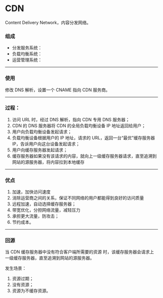 # CDN
Content Delivery Network，内容分发网络。

### 组成
* 分发服务系统：
* 负载均衡系统：
* 运营管理系统：

---

### 使用
修改 DNS 解析，设置一个 CNAME 指向 CDN 服务商。

---

### 过程：
1. 访问 URL 时，经过 DNS 解析，指向 CDN 专用 DNS 服务器；
2. CDN 的 DNS 服务器将 CDN 的全局负载均衡设备 IP 地址返回给用户；
3. 用户向负载均衡设备发起请求；
4. 负载均衡设备根据用户的 IP 地址，请求的 URL，返回一台“最优”缓存服务器 IP，告诉用户向这台设备发起请求；
5. 用户向缓存服务器发起请求；
6. 缓存服务器如果没有该请求的内容，就向上一级缓存服务器请求，直至追溯到网站的源服务器，将内容拉到本地缓存

---

### 优点
1. 加速，加快访问速度
2. 消除运营商之间的关系，保证不同网络的用户都能得到良好的访问质量
3. 远程加速，自动选择缓存服务器；
4. 带宽优化，分担网络流量，减轻压力
5. 承担更大流量，防攻击；
6. 节约成本。

---

### 回源
当 CDN 缓存服务器中没有符合客户端所需要的资源 时，该缓存服务器会请求上一级缓存服务器，直至追溯到网站的源服务器。

发生场景：
1. 资源过期；
2. 没有资源；
3. 资源为不缓存资源。